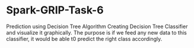 # Spark-GRIP-Task-6
Prediction using Decision Tree Algorithm
Creating Decision Tree Classifier and visualize it graphically.
The purpose is if we feed any new data to this classifier, it would be able t0 predict the right class accordingly.
